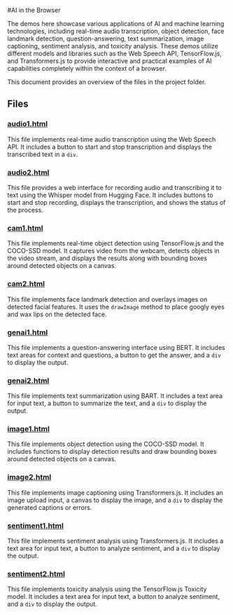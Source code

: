 #AI in the Browser

The demos here showcase various applications of AI and machine learning technologies, including real-time audio transcription, object detection, face landmark detection, question-answering, text summarization, image captioning, sentiment analysis, and toxicity analysis. These demos utilize different models and libraries such as the Web Speech API, TensorFlow.js, and Transformers.js to provide interactive and practical examples of AI capabilities completely within the context of a browser.

This document provides an overview of the files in the project folder.

## Files

### [audio1.html](audio1.html)
This file implements real-time audio transcription using the Web Speech API. It includes a button to start and stop transcription and displays the transcribed text in a `div`.

### [audio2.html](audio2.html)
This file provides a web interface for recording audio and transcribing it to text using the Whisper model from Hugging Face. It includes buttons to start and stop recording, displays the transcription, and shows the status of the process.

### [cam1.html](cam1.html)
This file implements real-time object detection using TensorFlow.js and the COCO-SSD model. It captures video from the webcam, detects objects in the video stream, and displays the results along with bounding boxes around detected objects on a canvas.

### [cam2.html](cam2.html)
This file implements face landmark detection and overlays images on detected facial features. It uses the `drawImage` method to place googly eyes and wax lips on the detected face.

### [genai1.html](genai1.html)
This file implements a question-answering interface using BERT. It includes text areas for context and questions, a button to get the answer, and a `div` to display the output.

### [genai2.html](genai2.html)
This file implements text summarization using BART. It includes a text area for input text, a button to summarize the text, and a `div` to display the output.

### [image1.html](image1.html)
This file implements object detection using the COCO-SSD model. It includes functions to display detection results and draw bounding boxes around detected objects on a canvas.

### [image2.html](image2.html)
This file implements image captioning using Transformers.js. It includes an image upload input, a canvas to display the image, and a `div` to display the generated captions or errors.

### [sentiment1.html](sentiment1.html)
This file implements sentiment analysis using Transformers.js. It includes a text area for input text, a button to analyze sentiment, and a `div` to display the output.

### [sentiment2.html](sentiment2.html)
This file implements toxicity analysis using the TensorFlow.js Toxicity model. It includes a text area for input text, a button to analyze sentiment, and a `div` to display the output.